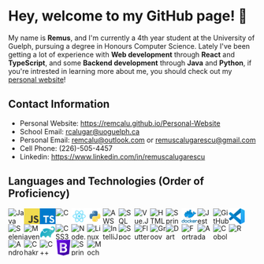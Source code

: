 # Hey, welcome to my GitHub page! 👋
My name is **Remus**, and I'm currently a 4th year student at the University of Guelph, pursuing a degree in Honours Computer Science. Lately I've been getting a lot of experience with **Web development** through **React** and **TypeScript**, and some **Backend development** through **Java** and **Python**, if you're intrested in learning more about me, you should check out my [personal website](https://remcalu.github.io/Personal-Website/#/)!

## Contact Information
* Personal Website: https://remcalu.github.io/Personal-Website
* School Email:     rcalugar@uoguelph.ca
* Personal Email:   remcalu@outlook.com or remuscalugarescu@gmail.com
* Cell Phone:       (226)-505-4457
* Linkedin:         https://www.linkedin.com/in/remuscalugarescu

## Languages and Technologies (Order of Proficiency)
<img align="left" alt="Java" width="32px" height="32px" src="https://asprise.com/res/img/menu/java.png" />
<img align="left" alt="JavaScript" width="32px" height="32px" src="https://raw.githubusercontent.com/github/explore/80688e429a7d4ef2fca1e82350fe8e3517d3494d/topics/javascript/javascript.png" />
<img align="left" alt="TypeScript" width="32px" height="32px" src="https://raw.githubusercontent.com/github/explore/80688e429a7d4ef2fca1e82350fe8e3517d3494d/topics/typescript/typescript.png" />
<img align="left" alt="C" width="32px" height="32px" src="https://cdn.iconscout.com/icon/free/png-512/c-programming-569564.png" />
<img align="left" alt="React" width="32px" height="32px" src="https://raw.githubusercontent.com/github/explore/80688e429a7d4ef2fca1e82350fe8e3517d3494d/topics/react/react.png" />
<img align="left" alt="Python" width="32px" height="32px" src="https://raw.githubusercontent.com/github/explore/80688e429a7d4ef2fca1e82350fe8e3517d3494d/topics/python/python.png" />
<img align="left" alt="AWS" width="32px" height="32px" src="https://static-00.iconduck.com/assets.00/aws-icon-512x512-hniukvcn.png" />
<img align="left" alt="SQL" width="32px" height="32px" src="https://www.brentozar.com/wp-content/uploads/2019/03/azure_sql_db-250x250.jpg" />
<img align="left" alt="Vue.JS" width="32px" height="32px" src="https://upload.wikimedia.org/wikipedia/commons/thumb/9/95/Vue.js_Logo_2.svg/1200px-Vue.js_Logo_2.svg.png" />
<img align="left" alt="HTML5" width="32px" height="32px" src="https://cdn-icons-png.flaticon.com/512/732/732212.png" />
<img align="left" alt="Spring Boot" width="32px" height="32px" src="https://avatars.githubusercontent.com/u/54465427?v=4" />
<img align="left" alt="Docker" width="32px" height="32px" src="https://raw.githubusercontent.com/github/explore/80688e429a7d4ef2fca1e82350fe8e3517d3494d/topics/docker/docker.png" />
<img align="left" alt="Jest" width="32px" height="32px" 
src="https://camo.githubusercontent.com/62089edec0ee40bb26b3bf5f973b14d7f8e4b4e942f115cde5b9a5f9c0ca3382/687474703a2f2f7365656b6c6f676f2e636f6d2f696d616765732f4a2f6a6573742d6c6f676f2d463939303145424246372d7365656b6c6f676f2e636f6d2e706e67" />
<img align="left" alt="GitHub" width="32px" height="32px" src="https://ceias.nau.edu/capstone/projects/CS/2020/Digitool-S20/images/github.png" />
<img align="left" alt="Visual Studio Code" width="32px" height="32px" src="https://raw.githubusercontent.com/github/explore/80688e429a7d4ef2fca1e82350fe8e3517d3494d/topics/visual-studio-code/visual-studio-code.png" />
<img align="left" alt="Selenium" width="32px" height="32px" src="https://avatars0.githubusercontent.com/u/983927?v=3&s=400" />
<img align="left" alt="Maven" width="32px" height="32px" src="https://user-images.githubusercontent.com/59599955/183299536-0353f569-8657-483b-8875-33dcf6f73f15.png" />
<img align="left" alt="Gradle" width="32px" height="32px" src="https://raw.githubusercontent.com/github/explore/80688e429a7d4ef2fca1e82350fe8e3517d3494d/topics/gradle/gradle.png" />
<img align="left" alt="CSS3" width="32px" height="32px" src="https://www.iconbolt.com/iconsets/social-media-logos/css3-html-logo-social-social-media.svg" />
<img align="left" alt="Node.js" width="32px" height="32px" src="https://icons-for-free.com/iconfiles/png/512/js+library+long+shadow+nodejs+web+icon-1320184850167478047.png" />
<img align="left" alt="Linux" width="32px" height="32px" src="https://cdn-icons-png.flaticon.com/512/518/518713.png" />
<img align="left" alt="IntelliJ" width="32px" height="32px" src="https://upload.wikimedia.org/wikipedia/commons/thumb/9/9c/IntelliJ_IDEA_Icon.svg/1200px-IntelliJ_IDEA_Icon.svg.png" />
<img align="left" alt="Spock" width="32px" height="32px" src="https://avatars.githubusercontent.com/u/297723?s=280&v=4" />
<img align="left" alt="Flutter" width="32px" height="32px" src="https://user-images.githubusercontent.com/51419598/152648731-567997ec-ac1c-4a9c-a816-a1fb1882abbe.png" />
<img align="left" alt="Groovy" width="32px" height="32px" src="https://devskiller.com/wp-content/plugins/devskiller-catalog/assets/images/skills/groovy.png?48306e1f" />
<img align="left" alt="Dart" width="32px" height="32px" src="https://avatars.githubusercontent.com/u/1609975?s=280&v=4" />
<img align="left" alt="Fortran 95" width="32px" height="32px" src="https://upload.wikimedia.org/wikipedia/commons/b/b8/Fortran_logo.svg" />
<img align="left" alt="Ada" width="32px" height="32px" src="https://styles.redditmedia.com/t5_2qi8f/styles/communityIcon_ej0vurfqb8t61.png" />
<img align="left" alt="Cobol" width="32px" height="32px" src="https://is1-ssl.mzstatic.com/image/thumb/Purple123/v4/e6/e9/d9/e6e9d9ac-ab7f-4ec7-8082-7f4cb04bc204/source/512x512bb.jpg" />
<img align="left" alt="R" width="32px" height="32px" src="https://journals.researchparks.org/public/journals/4/article_357_cover_en_US.png" />
<img align="left" alt="Android Studio" width="32px" height="32px" src="https://i.stack.imgur.com/9E2Gd.png" />
<img align="left" alt="ChakraUI" width="32px" height="32px" src="https://images.opencollective.com/chakra-ui-pro/61bd1dd/logo/256.png" />
<img align="left" alt="C++" width="32px" height="32px" src="https://user-images.githubusercontent.com/42747200/46140125-da084900-c26d-11e8-8ea7-c45ae6306309.png" />
<img align="left" alt="Bootstrap" width="32px" height="32px" src="https://raw.githubusercontent.com/themedotid/bootstrap-icon/HEAD/docs/bootstrap-icon-css.png" />
<img align="left" alt="Spring Boot" width="32px" height="32px" src="https://miro.medium.com/max/500/1*AbiX4LwtSNozoyfypcKvEg.png" />
<img align="left" alt="Mocha" width="32px" height="32px" src="https://camo.githubusercontent.com/58045a79a69afea4cab1cea6def6d911fba3956cf5fd683addf41c032aa64088/68747470733a2f2f636c6475702e636f6d2f78465646784f696f41552e737667" />
